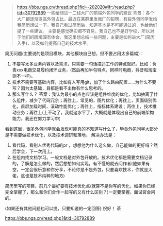 >https://bbs.nga.cn/thread.php?fid=-202020#ifr:/read.php?tid=30792889
一些给想进一二线大厂的前端外包同学的建议
背景：各个大厂都逐渐提高外包占比，最近在某群里发我厂的招聘，有些外包同学发给我简历想试一下，我自己看过简历后，知道基本是不可能通过的，也给他们提了一些建议。
主要是感觉确实都不容易，我自己也不是好学校，所以对于他们的困境深有体会，我这里想总结一些问题，主要是如何进大厂(简历入手)，以及如何提高自己的技术水平。

简历问题(主要说的是项目模块，其他模块自己想，但不要占用太多篇幅)：
1. 不要写太多业务内容以及需求，只需要一句话描述工作的特点就好。比如：负责xxx电商交易履约闭环业务，(然后再加半句特点，同样时电商，抖音和淘宝则不一样)。
2. 技术不需要写基础内容，比如有人写用git，加了什么路由配置……为什么不要写？因为太基础，且都是看不出你有什么思考的。
3. 那么写什么？
答案：我认为最小的点也应该是组件维度的优化，比如抽离了什么组件，减少了代码冗余；再往上，常见的，图片优化；再往上，页面级别优化，首屏加载时间、滚动性能优化；再往上，指标体系建设；再往上，技术推动业务；再往上(上不动了，我就这水平了，大概就是体现出自己的前端架构能力，我还在努力学习中)

看到这里，很多外包同学就会发现可能真的不知道写什么了，毕竟外包同学大部分是不需要做技术优化，以及技术调研和落地。
解决办法是：
1. 看代码，看别人优秀代码的pr ，想想他为什么这么做，自己能做的更好吗？然后学会，下一次用上。
2. 在组内找文档学习。一般文档是对外包开放的。技术优化都是需要文档记录的，了解是怎么做的，然后想想如何实现，有不懂的就去问作者(他如果有空，一定会很乐意和你分享，不论你是不是外包，只要喜欢技术，你就是大佬，这也是技术纯粹的地方)

简历里写的项目，前几个最好要有技术优化点(就算不是你写的优化，如果你已经完全掌握了，那么和你们合作一起写的又有什么区别？)一定要掌握，面试官会问的。

(如果还有其他问题也可以提，只要知道的一定回答)
祝好！
茶

https://bbs.nga.cn/read.php?&tid=30792889